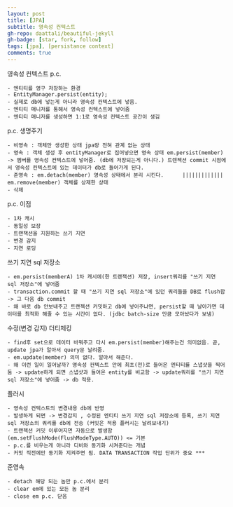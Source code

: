 ```yaml
---
layout: post
title: [JPA]
subtitle: 영속성 컨텍스트
gh-repo: daattali/beautiful-jekyll
gh-badge: [star, fork, follow]
tags: [jpa], [persistance context]
comments: true
---
```


영속성 컨텍스트 p.c.

	- 엔티티를 영구 저장하는 환경 
	- EntityManager.persist(entity);
	- 실제로 db에 넣는게 아니라 영속성 컨텍스트에 넣음.
	- 엔티티 매니저를 통해서 영속성 컨텍스트에 넣어줌
	- 엔티티 매니저를 생성하면 1:1로 영속성 컨텍스트 공간이 생김

p.c. 생명주기

	- 비영속 : 객체만 생성한 상태 jpa랑 전혀 관계 없는 상태
	- 영속 : 객체 생성 후 entityManager로 집어넣으면 영속 상태 em.persist(member)  -> 멤버를 영속성 컨텍스트에 넣어줌. (db에 저장되는게 아니다.) 트렌젝션 commit 시점에서 영속성 컨텍스트에 있는 데이터가 db로 들어가게 된다.
	- 준영속 : em.detach(member) 영속성 상태에서 분리 시킨다.  	|||||||||||||	em.remove(member) 객체를 상제한 상태
	- 삭제 	

p.c. 이점

	- 1차 캐시
	- 동일성 보장
	- 트랜잭션을 지원하는 쓰기 지연
	- 변경 감지
	- 지연 로딩

쓰기 지연 sql 저장소
	
	- em.persist(memberA) 1차 캐시에(한 트랜잭션) 저장, insert쿼리를 "쓰기 지연 sql 저장소"에 넣어줌
	- transaction.commit 할 때 "쓰기 지연 sql 저장소"에 있던 쿼리들을 DB로 flush함 -> 그 다음 db commit
	- 왜 바로 db 안보내주고 트랜젝션 커밋하고 db에 넣어주냐면, persist할 때 날아가면 데이터를 최적화 해줄 수 있는 시간이 없다. (jdbc batch-size 만큼 모아놨다가 보냄)

수정(변경 감지) 더티체킹

	- find후 set으로 데이터 바꿔주고 다시 em.persist(member)해주는건 의미없음. 곧, update jpa가 알아서 query문 날려줌.
	- em.update(member) 의미 없다. 알아서 해준다.
	- 왜 이런 일이 일어날까? 영속성 컨텍스트 안에 최초(전)로 들어온 엔티티를 스냅샷을 찍어둠 -> update하게 되면 스냅샷과 들어온 entity를 비교함 -> update쿼리를 "쓰기 지연 sql 저장소"에 넣어줌 -> db 적용.

플러시

	- 영속성 컨텍스트의 변경내용 db에 반영
	- 발생하게 되면 -> 변경감지 , 수정된 엔티티 쓰기 지연 sql 저장소에 등록, 쓰기 지연 sql 저장소의 쿼리를 db에 전송 (커밋은 적용 플러시는 날려보내기)
	- 트랜젝션 커밋 이루어지면 자동으로 발생함(em.setFlushMode(FlushModeType.AUTO)) <= 기본
	- p.c.를 비우는게 아니라 디비와 동기화 시켜준다는 개념
	- 커밋 직전에만 동기화 지켜주면 됨. DATA TRANSACTION 작업 단위가 중요 ***

준영속

	- detach 해당 되는 놈만 p.c.에서 분리
	- clear em에 있는 모든 놈 분리
	- close em p.c. 닫음

